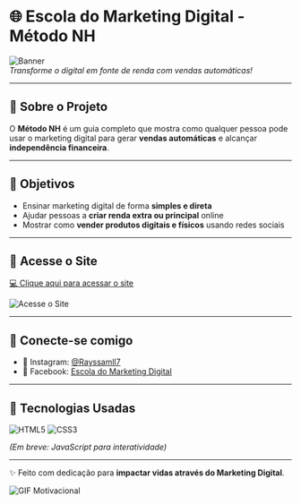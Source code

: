 # 🌐 Escola do Marketing Digital - Método NH

![Banner](https://i.imgur.com/8Q3hF3M.png)  
*Transforme o digital em fonte de renda com vendas automáticas!*

---

## 📖 Sobre o Projeto
O **Método NH** é um guia completo que mostra como qualquer pessoa pode usar o marketing digital para gerar **vendas automáticas** e alcançar **independência financeira**.

---

## 🚀 Objetivos
- Ensinar marketing digital de forma **simples e direta**  
- Ajudar pessoas a **criar renda extra ou principal** online  
- Mostrar como **vender produtos digitais e físicos** usando redes sociais  

---

## 🔗 Acesse o Site
[💻 Clique aqui para acessar o site](https://pay.kiwify.com.br/uK)

![Acesse o Site](https://i.imgur.com/0r2kl2v.gif)

---

## 📲 Conecte-se comigo
- 🌟 Instagram: [@Rayssamll7](https://instagram.com/Rayssamll7)  
- 📘 Facebook: [Escola do Marketing Digital](https://facebook.com/Businesstrip)  

---

## 📌 Tecnologias Usadas
![HTML5](https://img.shields.io/badge/HTML5-E34F26?style=for-the-badge&logo=html5&logoColor=white)
![CSS3](https://img.shields.io/badge/CSS3-1572B6?style=for-the-badge&logo=css3&logoColor=white)

*(Em breve: JavaScript para interatividade)*  

---

✨ Feito com dedicação para **impactar vidas através do Marketing Digital**.

![GIF Motivacional](https://i.imgur.com/J7V9d8k.gif)

